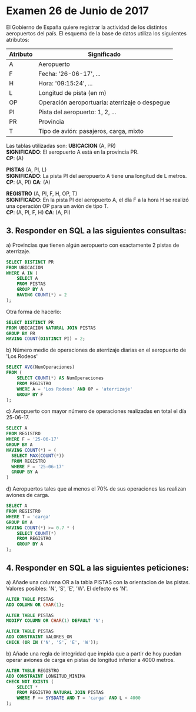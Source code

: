 # Examen 26 de Junio de 2017

El Gobierno de España quiere registrar la actividad de los distintos aeropuertos del país. El esquema de la base de datos utiliza los siguientes atributos:

| Atributo | Significado                                     |
| -------- | ----------------------------------------------- |
| A        | Aeropuerto                                      |
| F        | Fecha: '26-06-17', ...                          |
| H        | Hora: '09:15:24', ...                           |
| L        | Longitud de pista (en m)                        |
| OP       | Operación aeroportuaria: aterrizaje o despegue |
| PI       | Pista del aeropuerto: 1, 2, ...                 |
| PR       | Provincia                                       |
| T        | Tipo de avión: pasajeros, carga, mixto         |

Las tablas utilizadas son:
**UBICACION** (A, PR)\
**SIGNIFICADO**: El aeropuerto A está en la provincia PR.\
**CP**: (A)

**PISTAS** (A, PI, L)\
**SIGNIFICADO**: La pista PI del aeropuerto A tiene una longitud de L metros.\
**CP**: (A, PI) **CA**: (A)

**REGISTRO** (A, PI, F, H, OP, T)\
**SIGNIFICADO**: En la pista PI del aeropuerto A, el día F a la hora H se realizó una operación OP para un avión de tipo T.\
**CP**: (A, PI, F, H) **CA**: (A, PI)

## 3. Responder en SQL a las siguientes consultas:
a) Provincias que tienen algún aeropuerto con exactamente 2 pistas de aterrizaje.
```sql
SELECT DISTINCT PR
FROM UBICACION
WHERE A IN (
    SELECT A
    FROM PISTAS
    GROUP BY A
    HAVING COUNT(*) = 2
);
```

Otra forma de hacerlo:
```sql
SELECT DISTINCT PR
FROM UBICACION NATURAL JOIN PISTAS
GROUP BY PR
HAVING COUNT(DISTINCT PI) = 2;
```

b) Número medio de operaciones de aterrizaje diarias en el aeropuerto de 'Los Rodeos'
```sql
SELECT AVG(NumOperaciones)
FROM (
    SELECT COUNT(*) AS NumOperaciones
    FROM REGISTRO
    WHERE A = 'Los Rodeos' AND OP = 'aterrizaje'
    GROUP BY F
);
```

c) Aeropuerto con mayor número de operaciones realizadas en total el día 25-06-17.
```sql
SELECT A
FROM REGISTRO
WHERE F = '25-06-17'
GROUP BY A
HAVING COUNT(*) = (
  SELECT MAX(COUNT(*))
  FROM REGISTRO
  WHERE F = '25-06-17'
  GROUP BY A
)
```

d) Aeropuertos tales que al menos el 70% de sus operaciones las realizan aviones de carga.
```sql
SELECT A
FROM REGISTRO
WHERE T = 'carga'
GROUP BY A
HAVING COUNT(*) >= 0.7 * (
    SELECT COUNT(*)
    FROM REGISTRO
    GROUP BY A
);                          
```

## 4. Responder en SQL a las siguientes peticiones:
a) Añade una columna OR a la tabla PISTAS con la orientacion de las pistas. Valores posibles: 'N', 'S', 'E', 'W'. El defecto es 'N'.
```sql
ALTER TABLE PISTAS
ADD COLUMN OR CHAR(1);

ALTER TABLE PISTAS
MODIFY COLUMN OR CHAR(1) DEFAULT 'N';

ALTER TABLE PISTAS
ADD CONSTRAINT VALORES_OR
CHECK (OR IN ('N', 'S', 'E', 'W'));
```

b) Añade una regla de integridad que impida que a partir de hoy puedan operar aviones de carga en pistas de longitud inferior a 4000 metros.
```sql
ALTER TABLE REGISTRO
ADD CONSTRAINT LONGITUD_MINIMA
CHECK NOT EXISTS (
    SELECT *
    FROM REGISTRO NATURAL JOIN PISTAS
    WHERE F >= SYSDATE AND T = 'carga' AND L < 4000
);
```